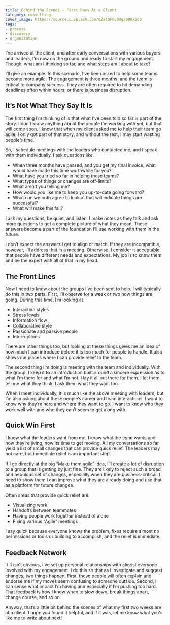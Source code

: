 ```yaml
---
title: Behind the Scenes - First Days At a Client
category: consulting
cover_image: https://source.unsplash.com/GZa4QFmv0Zg/900x500
tags:
- process
- discovery
- organization
---
```

I’ve arrived at the client, and after early conversations with various buyers and leaders, I’m now on the ground and ready to start my engagement. Though, what am I thinking so far, and what steps am I about to take?

I’ll give an example. In this scenario, I’ve been asked to help some teams become more agile. The engagement is three months, and the team is critical to company success. They are often required to hit demanding deadlines often within hours, or there is business disruption.

## It’s Not What They Say It Is

The first thing I’m thinking of is that what I’ve been told so far is part of the story. I don’t know anything about the people I’m working with yet, but that will come soon. I know that when my client asked me to help their team go agile, I only got part of that story, and without the rest, I may start wasting people’s time.

So, I schedule meetings with the leaders who contacted me, and I speak with them individually. I ask questions like.

- When three months have passed, and you get my final invoice, what would have made this time worthwhile for you?
- What have you tried so far in helping these teams?
- What types of things or changes are off-limits?
- What aren’t you telling me?
- How would you like me to keep you up-to-date going forward?
- What can we both agree to look at that will indicate things are successful?
- What will make this fail?

I ask my questions, be quiet, and listen. I make notes as they talk and ask more questions to get a complete picture of what they mean. These answers become a part of the foundation I’ll use working with them in the future.

I don’t expect the answers I get to align or match. If they are incompatible, however, I’ll address that in a meeting. Otherwise, I consider it acceptable that people have different needs and expectations. My job is to know them and be the expert with all of that in my head.

## The Front Lines

Now I need to know about the groups I’ve been sent to help. I will typically do this in two parts. First, I’ll observe for a week or two how things are going. During this time, I’m looking at.

- Interaction styles
- Stress levels
- Information flow
- Collaborative style
- Passionate and passive people
- Interruptions

There are other things too, but looking at these things gives me an idea of how much I can introduce before it is too much for people to handle. It also shows me places where I can provide relief to the team.

The second thing I’m doing is meeting with the team and individually. With the group, I keep it to an introduction built around a sincere expression as to what I’m there for and what I’m not. I lay it all out there for them. I let them tell me what they think. I ask them what they want too.

When I meet individually, it is much like the above meeting with leaders, but I’m also asking about these people’s career and team interactions. I want to know why they’re here and where they want to go. I want to know who they work well with and who they can’t seem to get along with.

## Quick Win First

I know what the leaders want from me, I know what the team wants and how they’re jiving, now its time to get moving. All my conversations so far yield a list of small changes that can provide quick relief. The leaders may not care, but immediate relief is an important step.

If I go directly at the big “Make them agile” idea, I’ll create a lot of disruption to a group that is getting by just fine. They are likely to reject such a broad and nebulous set of changes, especially when they are business-critical. I need to show them I can improve what they are already doing and use that as a platform for future changes.

Often areas that provide quick relief are:

- Visualizing work
- Handoffs between teammates
- Having people work together instead of alone
- Fixing various “Agile” meetings

I say quick because everyone knows the problem, fixes require almost no permissions or tools or building to accomplish, and the relief is immediate.

## Feedback Network

If it isn’t obvious, I’ve set up personal relationships with almost everyone involved with my engagement. I do this so that as I investigate and suggest changes, two things happen. First, these people will often explain and endorse me if my moves seem confusing to someone outside. Second, I can sense what impact I’m having and especially if I’m pushing too hard. That feedback is how I know when to slow down, break things apart, change course, and so on.

Anyway, that’s a little bit behind the scenes of what my first two weeks are at a client. I hope you found it helpful, and if it was, let me know what you’d like me to write about next!
